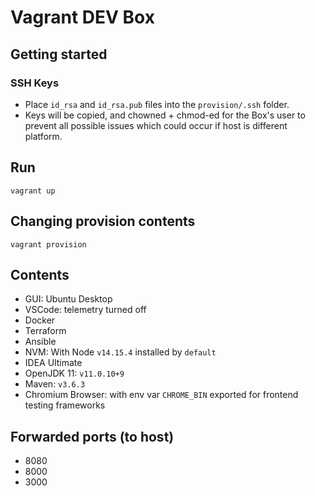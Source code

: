 # Vagrant DEV Box

## Getting started

### SSH Keys
- Place `id_rsa` and `id_rsa.pub` files into the `provision/.ssh` folder.
- Keys will be copied, and chowned + chmod-ed for the Box's user to prevent all possible issues which could occur if host is different platform.

## Run
```
vagrant up
```

## Changing provision contents
```
vagrant provision
```

## Contents
- GUI: Ubuntu Desktop
- VSCode: telemetry turned off
- Docker
- Terraform
- Ansible
- NVM: With Node `v14.15.4` installed by `default`
- IDEA Ultimate
- OpenJDK 11: `v11.0.10+9`
- Maven: `v3.6.3`
- Chromium Browser: with env var `CHROME_BIN` exported for frontend testing frameworks

## Forwarded ports (to host)
- 8080
- 8000
- 3000
